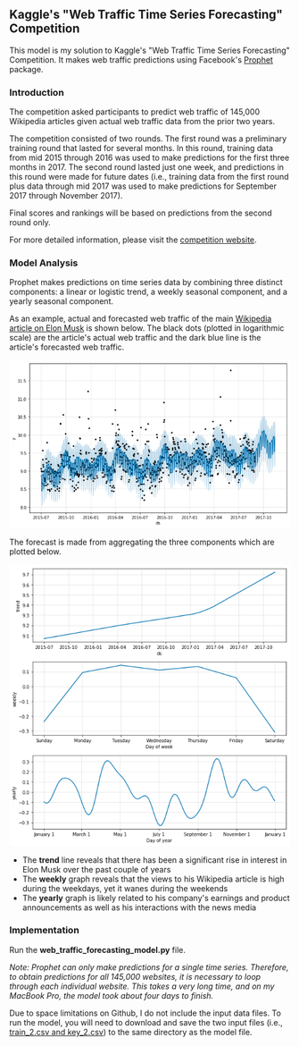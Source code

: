 ## Kaggle's "Web Traffic Time Series Forecasting" Competition

This model is my solution to Kaggle's "Web Traffic Time Series Forecasting" Competition. It makes web traffic predictions using Facebook's [Prophet](https://github.com/facebook/prophet) package.

### Introduction

The competition asked participants to predict web traffic of 145,000 Wikipedia articles given actual web traffic data from the prior two years.

The competition consisted of two rounds. The first round was a preliminary training round that lasted for several months. In this round, training data from mid 2015 through 2016 was used to make predictions for the first three months in 2017. The second round lasted just one week, and predictions in this round were made for future dates (i.e., training data from the first round plus data through mid 2017 was used to make predictions for September 2017 through November 2017). 

Final scores and rankings will be based on predictions from the second round only.

For more detailed information, please visit the [competition website](https://www.kaggle.com/c/web-traffic-time-series-forecasting).

### Model Analysis

Prophet makes predictions on time series data by combining three distinct components: a linear or logistic trend, a weekly seasonal component, and a yearly seasonal component. 

As an example, actual and forecasted web traffic of the main [Wikipedia article on Elon Musk](https://en.wikipedia.org/wiki/Elon_Musk) is shown below. The black dots (plotted in logarithmic scale) are the article's actual web traffic and the dark blue line is the article's forecasted web traffic.

![Prophet plot](example_plot.png)

The forecast is made from aggregating the three components which are plotted below.

![Prophet components](example_components.png)

- The **trend** line reveals that there has been a significant rise in interest in Elon Musk over the past couple of years
- The **weekly** graph reveals that the views to his Wikipedia article is high during the weekdays, yet it wanes during the weekends
- The **yearly** graph is likely related to his company's earnings and product announcements as well as his interactions with the news media

### Implementation

Run the **web_traffic_forecasting_model.py** file.

*Note: Prophet can only make predictions for a single time series. Therefore, to obtain predictions for all 145,000 websites, it is necessary to loop through each individual website. This takes a very long time, and on my MacBook Pro, the model took about four days to finish.*

Due to space limitations on Github, I do not include the input data files. To run the model, you will need to download and save the two input files (i.e., [train_2.csv and key_2.csv](https://www.kaggle.com/c/web-traffic-time-series-forecasting/data)) to the same directory as the model file.